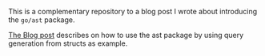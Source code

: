 This is a complementary repository to a blog post I wrote about introducing the `go/ast` package.

[The Blog post](https://dev.to/trapajim/an-introduction-to-go-ast-generating-sql-queries-based-on-structs-47n9) describes on how to use the ast package by using query generation from structs as example.

